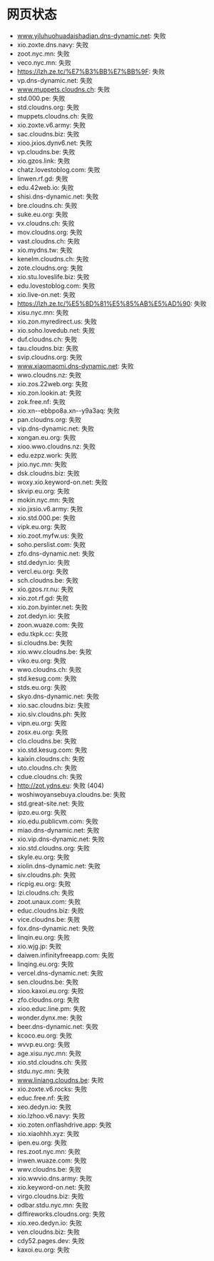 # 网页状态
- www.yiluhuohuadaishadian.dns-dynamic.net: 失败
- xio.zoxte.dns.navy: 失败
- zoot.nyc.mn: 失败
- veco.nyc.mn: 失败
- https://lzh.ze.tc/%E7%B3%BB%E7%BB%9F: 失败
- vp.dns-dynamic.net: 失败
- www.muppets.cloudns.ch: 失败
- std.000.pe: 失败
- std.cloudns.org: 失败
- muppets.cloudns.ch: 失败
- xio.zoxte.v6.army: 失败
- sac.cloudns.biz: 失败
- xioo.jxios.dynv6.net: 失败
- vp.cloudns.be: 失败
- xio.gzos.link: 失败
- chatz.lovestoblog.com: 失败
- linwen.rf.gd: 失败
- edu.42web.io: 失败
- shisi.dns-dynamic.net: 失败
- bre.cloudns.ch: 失败
- suke.eu.org: 失败
- vx.cloudns.ch: 失败
- mov.cloudns.org: 失败
- vast.cloudns.ch: 失败
- xio.mydns.tw: 失败
- kenelm.cloudns.ch: 失败
- zote.cloudns.org: 失败
- xio.stu.loveslife.biz: 失败
- edu.lovestoblog.com: 失败
- xio.live-on.net: 失败
- https://lzh.ze.tc/%E5%8D%81%E5%85%AB%E5%AD%90: 失败
- xisu.nyc.mn: 失败
- xio.zon.myredirect.us: 失败
- xio.soho.lovedub.net: 失败
- duf.cloudns.ch: 失败
- tau.cloudns.biz: 失败
- svip.cloudns.org: 失败
- www.xiaomaomi.dns-dynamic.net: 失败
- wwo.cloudns.nz: 失败
- xio.zos.22web.org: 失败
- xio.zon.lookin.at: 失败
- zok.free.nf: 失败
- xio.xn--ebbpo8a.xn--y9a3aq: 失败
- pan.cloudns.org: 失败
- vip.dns-dynamic.net: 失败
- xongan.eu.org: 失败
- xioo.wwo.cloudns.nz: 失败
- edu.ezpz.work: 失败
- jxio.nyc.mn: 失败
- dsk.cloudns.biz: 失败
- woxy.xio.keyword-on.net: 失败
- skvip.eu.org: 失败
- mokin.nyc.mn: 失败
- xio.jxsio.v6.army: 失败
- xio.std.000.pe: 失败
- vipk.eu.org: 失败
- xio.zoot.myfw.us: 失败
- soho.perslist.com: 失败
- zfo.dns-dynamic.net: 失败
- std.dedyn.io: 失败
- vercl.eu.org: 失败
- sch.cloudns.be: 失败
- xio.gzos.rr.nu: 失败
- xio.zot.rf.gd: 失败
- xio.zon.byinter.net: 失败
- zot.dedyn.io: 失败
- zoon.wuaze.com: 失败
- edu.tkpk.cc: 失败
- si.cloudns.be: 失败
- xio.wwv.cloudns.be: 失败
- viko.eu.org: 失败
- wwo.cloudns.ch: 失败
- std.kesug.com: 失败
- stds.eu.org: 失败
- skyo.dns-dynamic.net: 失败
- xio.sac.cloudns.biz: 失败
- xio.siv.cloudns.ph: 失败
- vipn.eu.org: 失败
- zosx.eu.org: 失败
- clo.cloudns.be: 失败
- xio.std.kesug.com: 失败
- kaixin.cloudns.ch: 失败
- uto.cloudns.ch: 失败
- cdue.cloudns.ch: 失败
- http://zot.ydns.eu: 失败 (404)
- woshiwoyansebuya.cloudns.be: 失败
- std.great-site.net: 失败
- ipzo.eu.org: 失败
- xio.edu.publicvm.com: 失败
- miao.dns-dynamic.net: 失败
- xio.vip.dns-dynamic.net: 失败
- xio.std.cloudns.org: 失败
- skyle.eu.org: 失败
- xiolin.dns-dynamic.net: 失败
- siv.cloudns.ph: 失败
- ricpig.eu.org: 失败
- lzi.cloudns.ch: 失败
- zoot.unaux.com: 失败
- educ.cloudns.biz: 失败
- vice.cloudns.be: 失败
- fox.dns-dynamic.net: 失败
- linqin.eu.org: 失败
- xio.wjg.jp: 失败
- daiwen.infinityfreeapp.com: 失败
- linqing.eu.org: 失败
- vercel.dns-dynamic.net: 失败
- sen.cloudns.be: 失败
- xioo.kaxoi.eu.org: 失败
- zfo.cloudns.org: 失败
- xioo.educ.line.pm: 失败
- wonder.dynx.me: 失败
- beer.dns-dynamic.net: 失败
- kcoco.eu.org: 失败
- wvvp.eu.org: 失败
- age.xisu.nyc.mn: 失败
- xio.std.cloudns.ch: 失败
- stdu.nyc.mn: 失败
- www.liniang.cloudns.be: 失败
- xio.zoxte.v6.rocks: 失败
- educ.free.nf: 失败
- xeo.dedyn.io: 失败
- xio.lzhoo.v6.navy: 失败
- xio.zoten.onflashdrive.app: 失败
- xio.xiaohhh.xyz: 失败
- ipen.eu.org: 失败
- res.zoot.nyc.mn: 失败
- inwen.wuaze.com: 失败
- wwv.cloudns.be: 失败
- xio.wwvio.dns.army: 失败
- xio.keyword-on.net: 失败
- virgo.cloudns.biz: 失败
- odbar.stdu.nyc.mn: 失败
- diffireworks.cloudns.org: 失败
- xio.xeo.dedyn.io: 失败
- ven.cloudns.biz: 失败
- cdy52.pages.dev: 失败
- kaxoi.eu.org: 失败
